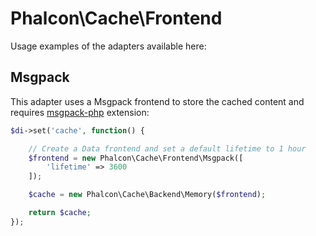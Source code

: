 Phalcon\Cache\Frontend
=====================

Usage examples of the adapters available here:

Msgpack
-------

This adapter uses a Msgpack frontend to store the cached content and requires [msgpack-php](https://github.com/msgpack/msgpack-php) extension:

```php
$di->set('cache', function() {

    // Create a Data frontend and set a default lifetime to 1 hour
    $frontend = new Phalcon\Cache\Frontend\Msgpack([
        'lifetime' => 3600
    ]);

    $cache = new Phalcon\Cache\Backend\Memory($frontend);

    return $cache;
});
```
